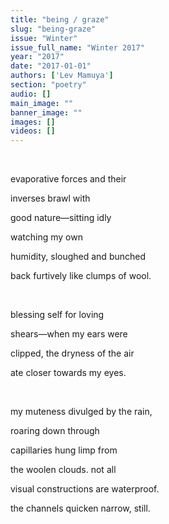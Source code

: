 ```yaml
---
title: "being / graze"
slug: "being-graze"
issue: "Winter"
issue_full_name: "Winter 2017"
year: "2017"
date: "2017-01-01"
authors: ['Lev Mamuya']
section: "poetry"
audio: []
main_image: ""
banner_image: ""
images: []
videos: []
---
```

 

 evaporative forces and their

 inverses brawl with

 good nature—sitting idly

 watching my own

 humidity, sloughed and bunched

 back furtively like clumps of wool.

  

 blessing self for loving

 shears—when my ears were

 clipped, the dryness of the air

 ate closer towards my eyes.

  

 my muteness divulged by the rain,

 roaring down through

 capillaries hung limp from

 the woolen clouds. not all

 visual constructions are waterproof.

 the channels quicken narrow, still.

